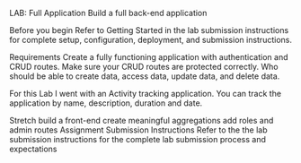 LAB: Full Application
Build a full back-end application

Before you begin
Refer to Getting Started in the lab submission instructions for complete setup, configuration, deployment, and submission instructions.

Requirements
Create a fully functioning application with authentication and CRUD routes. Make sure your CRUD routes are protected correctly. Who should be able to create data, access data, update data, and delete data.

For this Lab I went with an Activity tracking application. You can track the application by name, description, duration and date.


Stretch
build a front-end
create meaningful aggregations
add roles and admin routes
Assignment Submission Instructions
Refer to the the lab submission instructions for the complete lab submission process and expectations